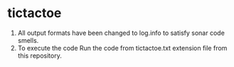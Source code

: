 # tictactoe
1. All output formats have been changed to log.info to satisfy sonar code smells.
2. To execute the code Run the code from tictactoe.txt extension file from this repository.
